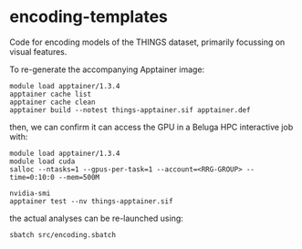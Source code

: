 # encoding-templates

Code for encoding models of the THINGS dataset, primarily focussing on visual features.

To re-generate the accompanying Apptainer image:

```
module load apptainer/1.3.4
apptainer cache list
apptainer cache clean
apptainer build --notest things-apptainer.sif apptainer.def
```

then, we can confirm it can access the GPU in a Beluga HPC interactive job with:

```
module load apptainer/1.3.4
module load cuda
salloc --ntasks=1 --gpus-per-task=1 --account=<RRG-GROUP> --time=0:10:0 --mem=500M

nvidia-smi
apptainer test --nv things-apptainer.sif
```

the actual analyses can be re-launched using:

```
sbatch src/encoding.sbatch
```